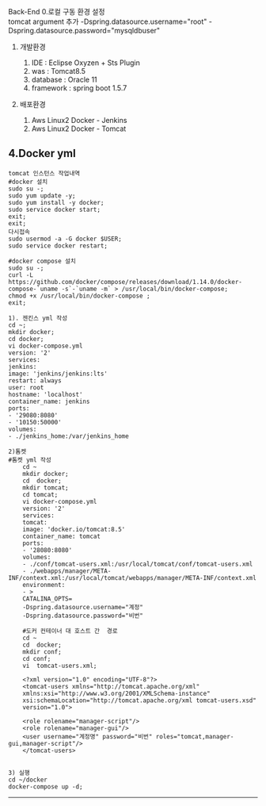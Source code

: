  Back-End 
 0.로컬 구동 환경 설정 	
   tomcat argument 추가
   -Dspring.datasource.username="root" -Dspring.datasource.password="mysqldbuser"
 
 1. 개발환경  
    1) IDE : Eclipse Oxyzen + Sts Plugin
    2) was : Tomcat8.5
    3) database : Oracle 11
    4) framework : spring boot 1.5.7
    
 2. 배포환경
    1) Aws Linux2 Docker - Jenkins
    2) Aws Linux2 Docker - Tomcat
    
    
    
    
 4.Docker yml
 ------------------------------------------------------------------------------------ 
    tomcat 인스턴스 작업내역 
	#docker 설치 
	sudo su -;
	sudo yum update -y;
	sudo yum install -y docker;
	sudo service docker start;
	exit;
	exit;
	다시접속
	sudo usermod -a -G docker $USER;
	sudo service docker restart;
	
	#docker compose 설치
	sudo su -;
	curl -L https://github.com/docker/compose/releases/download/1.14.0/docker-compose-`uname -s`-`uname -m` > /usr/local/bin/docker-compose;
	chmod +x /usr/local/bin/docker-compose ;
	exit;
	
	1). 젠킨스 yml 작성
	cd ~;
	mkdir docker;
	cd docker;
	vi docker-compose.yml
    version: '2'
    services:
    jenkins:
    image: 'jenkins/jenkins:lts'
    restart: always
    user: root
    hostname: 'localhost'
    container_name: jenkins
    ports:
    - '29080:8080'
    - '10150:50000'
    volumes:
    - ./jenkins_home:/var/jenkins_home
	    
	2)톰켓 
	#톰켓 yml 작성
        cd ~
        mkdir docker;
        cd  docker;
        mkdir tomcat;
        cd tomcat;
        vi docker-compose.yml
        version: '2'
        services:
        tomcat:
        image: 'docker.io/tomcat:8.5'
        container_name: tomcat
        ports:
        - '28080:8080'
        volumes:
        - ./conf/tomcat-users.xml:/usr/local/tomcat/conf/tomcat-users.xml
        - ./webapps/manager/META-INF/context.xml:/usr/local/tomcat/webapps/manager/META-INF/context.xml
        environment:
        - >
        CATALINA_OPTS=
        -Dspring.datasource.username="계정"
        -Dspring.datasource.password="비번"
        
        #도커 컨테이너 대 호스트 간  경로
        cd ~
        cd  docker;
        mkdir conf;
        cd conf;
        vi  tomcat-users.xml;
        
        <?xml version="1.0" encoding="UTF-8"?>
        <tomcat-users xmlns="http://tomcat.apache.org/xml"
        xmlns:xsi="http://www.w3.org/2001/XMLSchema-instance"
        xsi:schemaLocation="http://tomcat.apache.org/xml tomcat-users.xsd"
        version="1.0">
        
        <role rolename="manager-script"/>
        <role rolename="manager-gui"/>
        <user username="계정명" password="비번" roles="tomcat,manager-gui,manager-script"/>
        </tomcat-users>
        

	3) 실행
	cd ~/docker
	docker-compose up -d;
		
------------------------------------------------------------------------------------	
